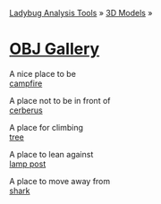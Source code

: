 ﻿[Ladybug Analysis Tools]( http://ladybug-analysis-tools.github.io/ )  »  [3D Models]( http://ladybug-analysis-tools.github.io/3d-models/ )  » 

<!-- 
[Viewers]( http://ladybug-analysis-tools.github.io/3d-models/viewers/ )  » 
-->


[OBJ Gallery]( index.html )
===


A nice place to be  
[campfire]( #https://mrdoob.github.io/three.js/examples/models/campfire/campfire.mtl#cx=7#cy=7#cz=7)  


A place not to be in front of  
[cerberus]( #https://mrdoob.github.io/three.js/examples/models/obj/cerberus/Cerberus.obj#cx=1#cy=0#cz=-2 )  

A place for climbing  
[tree]( #https://mrdoob.github.io/three.js/examples/models/obj/tree.obj#cx=1#cy=0#cz=1 )  

A place to lean against  
[lamp post]( #https://cdn.rawgit.com/tparisi/WebGLBook/master/models/LampPost/LampPost.obj#cx=-19#cy=4#cz=21#tx=3#ty=8 )

A place to move away from  
[shark]( #https://cdn.rawgit.com/josdirksen/threejs-cookbook/master/assets/models/shark/Shark.mtl#cx=-4#cy=-2#cz=13#tz=2 )